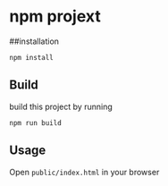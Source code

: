 # npm projext

##installation
```
npm install

```

## Build

build this project by running

```
npm run build

```

## Usage

Open `public/index.html` in your browser